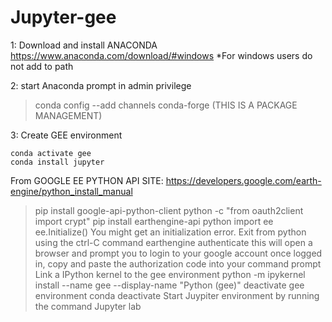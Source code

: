 # Jupyter-gee
1: Download and install ANACONDA
https://www.anaconda.com/download/#windows
*For windows users do not add to path

2: start Anaconda prompt in admin privilege 
> conda config --add channels conda-forge (THIS IS A PACKAGE MANAGEMENT)

3: Create GEE environment
```conda create -n gee python=2.7
conda activate gee
conda install jupyter
```
From GOOGLE EE PYTHON API SITE: 
https://developers.google.com/earth-engine/python_install_manual
> pip install google-api-python-client
> python -c "from oauth2client import crypt"
> pip install earthengine-api
> python 
> import ee
> ee.Initialize()
You might get an initialization error.  Exit from python using the ctrl-C command
> earthengine authenticate
this will open a browser and prompt you to login to your google account once logged in, copy and paste the authorization code into your command prompt
Link a IPython kernel to the gee environment
> python -m ipykernel install --name gee --display-name "Python (gee)"
deactivate gee environment
> conda deactivate
Start Juypiter environment by running the command
> Jupyter lab
